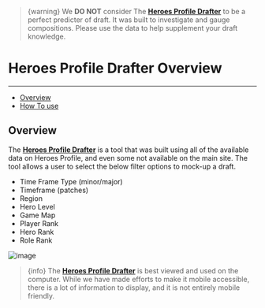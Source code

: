 > {warning} We **DO NOT** consider The **[Heroes Profile Drafter](https://drafter.heroesprofile.com/)** to be a perfect predicter of draft.  It was built to investigate and gauge compositions.  Please use the data to help supplement your draft knowledge.

# Heroes Profile Drafter Overview

---

- [Overview](#overview)
- [How To use](#usage)

<a name="overview"></a>
## Overview

The **[Heroes Profile Drafter](https://drafter.heroesprofile.com/)** is a tool that was built using all of the available data on Heroes Profile, and even some not available on the main site.  The tool allows a user to select the below filter options to mock-up a draft.
- Time Frame Type (minor/major)
- Timeframe (patches)
- Region
- Hero Level
- Game Map
- Player Rank
- Hero Rank
- Role Rank

![image](/images/drafter/filters.JPG)

> {info} The **[Heroes Profile Drafter](https://drafter.heroesprofile.com/)** is best viewed and used on the computer.  While we have made efforts to make it mobile accessible, there is a lot of information to display, and it is not entirely mobile friendly.
